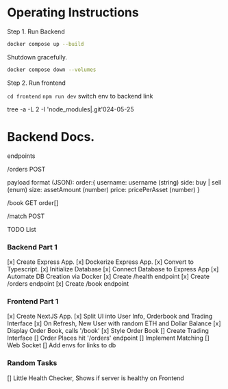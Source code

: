# Operating Instructions

Step 1. Run Backend

```bash
docker compose up --build
```

Shutdown gracefully.

```bash
docker compose down --volumes
```

Step 2. Run frontend

`cd frontend`
`npm run dev`
switch env to backend link

tree -a -L 2 -I 'node_modules|.git'024-05-25

# Backend Docs.

endpoints

/orders
POST

payload format (JSON):
order:{
username: username (string)
side: buy | sell (enum)
size: assetAmount (number)
price: pricePerAsset (number)
}

/book
GET
order[]

/match
POST

TODO List

### Backend Part 1

[x] Create Express App.
[x] Dockerize Express App.
[x] Convert to Typescript.
[x] Initialize Database
[x] Connect Database to Express App
[x] Automate DB Creation via Docker
[x] Create /health endpoint
[x] Create /orders endpoint
[x] Create /book endpoint

### Frontend Part 1

[x] Create NextJS App.
[x] Split UI into User Info, Orderbook and Trading Interface
[x] On Refresh, New User with random ETH and Dollar Balance
[x] Display Order Book, calls '/book'
[x] Style Order Book
[] Create Trading Interface
[] Order Places hit '/orders' endpoint
[] Implement Matching
[] Web Socket
[] Add envs for links to db

### Random Tasks

[] Little Health Checker, Shows if server is healthy on Frontend
